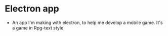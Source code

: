 # Electron app

- An app I'm making with electron, to help me develop a mobile game. It's a game in Rpg-text style
  